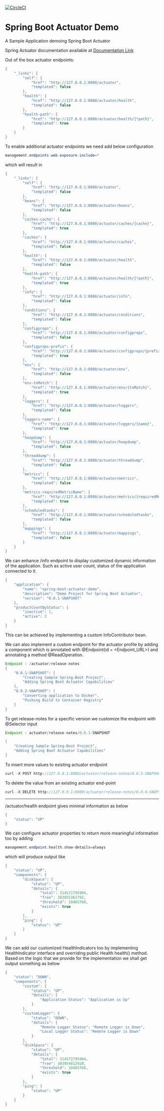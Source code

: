 
[![CircleCI](https://circleci.com/gh/devprathamesh/spring-boot-actuator-demo/tree/main.svg?style=svg)](https://circleci.com/gh/devprathamesh/spring-boot-actuator-demo/tree/main)
# Spring Boot Actuator Demo

A Sample Application demoing Spring Boot Actuator

Spring Actuator documentation available at [Documentation Link](https://docs.spring.io/spring-boot/docs/2.5.6/reference/html/actuator.html "Documentation")

Out of the box actuator endpoints:
```java
{
    "_links": {
        "self": {
            "href": "http://127.0.0.1:8080/actuator",
            "templated": false
        },
        "health": {
            "href": "http://127.0.0.1:8080/actuator/health",
            "templated": false
        },
        "health-path": {
            "href": "http://127.0.0.1:8080/actuator/health/{*path}",
            "templated": true
        }
    }
}
```

To enable additional actuator endpoints we need add below configuration
```java
management.endpoints.web.exposure.include=*
```
which will result in

```java
{
    "_links": {
        "self": {
            "href": "http://127.0.0.1:8080/actuator",
            "templated": false
        },
        "beans": {
            "href": "http://127.0.0.1:8080/actuator/beans",
            "templated": false
        },
        "caches-cache": {
            "href": "http://127.0.0.1:8080/actuator/caches/{cache}",
            "templated": true
        },
        "caches": {
            "href": "http://127.0.0.1:8080/actuator/caches",
            "templated": false
        },
        "health": {
            "href": "http://127.0.0.1:8080/actuator/health",
            "templated": false
        },
        "health-path": {
            "href": "http://127.0.0.1:8080/actuator/health/{*path}",
            "templated": true
        },
        "info": {
            "href": "http://127.0.0.1:8080/actuator/info",
            "templated": false
        },
        "conditions": {
            "href": "http://127.0.0.1:8080/actuator/conditions",
            "templated": false
        },
        "configprops": {
            "href": "http://127.0.0.1:8080/actuator/configprops",
            "templated": false
        },
        "configprops-prefix": {
            "href": "http://127.0.0.1:8080/actuator/configprops/{prefix}",
            "templated": true
        },
        "env": {
            "href": "http://127.0.0.1:8080/actuator/env",
            "templated": false
        },
        "env-toMatch": {
            "href": "http://127.0.0.1:8080/actuator/env/{toMatch}",
            "templated": true
        },
        "loggers": {
            "href": "http://127.0.0.1:8080/actuator/loggers",
            "templated": false
        },
        "loggers-name": {
            "href": "http://127.0.0.1:8080/actuator/loggers/{name}",
            "templated": true
        },
        "heapdump": {
            "href": "http://127.0.0.1:8080/actuator/heapdump",
            "templated": false
        },
        "threaddump": {
            "href": "http://127.0.0.1:8080/actuator/threaddump",
            "templated": false
        },
        "metrics": {
            "href": "http://127.0.0.1:8080/actuator/metrics",
            "templated": false
        },
        "metrics-requiredMetricName": {
            "href": "http://127.0.0.1:8080/actuator/metrics/{requiredMetricName}",
            "templated": true
        },
        "scheduledtasks": {
            "href": "http://127.0.0.1:8080/actuator/scheduledtasks",
            "templated": false
        },
        "mappings": {
            "href": "http://127.0.0.1:8080/actuator/mappings",
            "templated": false
        }
    }
} 
```

We can enhance /info endpoint to display customized dynamic information of the application.
Such as active user count, status of the application connected to it.
```java
{
    "application": {
        "name": "spring-boot-actuator-demo",
        "description": "Demo Project for Spring Boot Actuator",
        "version": "0.0.1-SNAPSHOT"
    },
    "productCountByStatus": {
        "inactive": 1,
        "active": 2
    }
}
```
This can be achieved by implementing a custom InfoContributor bean.

We can also implement a custom endpoint for the actuator profile by adding a component which is annotated with 
@Endpoint(id = <Endpoint_URL>) and annotating a method @ReadOperation.

```java
Endpoint : /actuator/release-notes
{
    "0.0.1-SNAPSHOT": [
        "Creating Sample Spring-Boot Project",
        "Adding Spring Boot Actuator Capabilities"
    ],
    "0.0.2-SNAPSHOT": [
        "Converting application to Docker",
        "Pushing Build to Container Registry"
    ]
}
```
To get release-notes for a specific version we customize the endpoint with @Selector input

``` java
Endpoint : actuator/release-notes/0.0.1-SNAPSHOT

[
    "Creating Sample Spring-Boot Project",
    "Adding Spring Boot Actuator Capabilities"
]
```

To insert more values to existing actuator endpoint
```java
curl -X POST http://127.0.0.1:8080/actuator/release-notes/0.0.5-SNAPSHOT -H "Content-Type: application/json" -d "{\"releaseNotes\" : \"Creating Sample Spring-Boot Project,Adding Spring Boot Actuator Capabilities\"}"
```

To delete the value from an existing actuator end-point
```java
curl -X DELETE http://127.0.0.1:8080/actuator/release-notes/0.0.4-SNAPSHOT
```
--------------------------------------

/actuator/health endpoint gives minimal information as below
```java
{
    "status": "UP"
}
```
We can configure actuator properties to return more meaningful information too by adding
```java
management.endpoint.health.show-details=always
```
which will produce output like
```java
{
    "status": "UP",
    "components": {
        "diskSpace": {
            "status": "UP",
            "details": {
                "total": 314572795904,
                "free": 303955361792,
                "threshold": 10485760,
                "exists": true
            }
        },
        "ping": {
            "status": "UP"
        }
    }
}
```

We can add our customized HealthIndicators too by implementing HealthIndicator interface
and overriding public Health health() method. Based on the logic that we provide for the implementation we shall get output something as below
```java
{
    "status": "DOWN",
    "components": {
        "custom": {
            "status": "UP",
            "details": {
                "Application Status": "Application is Up"
            }
        },
        "customLogger": {
            "status": "DOWN",
            "details": {
                "Remote Logger Status": "Remote Logger is Down",
                "Local Logger Status": "Remote Logger is Down"
            }
        },
        "diskSpace": {
            "status": "UP",
            "details": {
                "total": 314572795904,
                "free": 303954812928,
                "threshold": 10485760,
                "exists": true
            }
        },
        "ping": {
            "status": "UP"
        }
    }
}
```